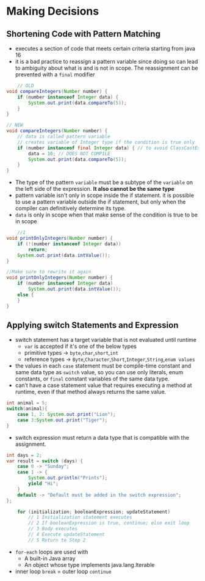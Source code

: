 # Making Decisions

## Shortening Code with Pattern Matching

* executes a section of code that meets certain criteria starting from java 16
* it is a bad practice to reassign a pattern variable since doing so can lead to ambiguity about what is and is not
  in scope. The reassignment can be prevented with a `final` modifier

```java
    // OLD
void compareIntegers(Number number) {
    if (number instanceof Integer data) {
        System.out.print(data.compareTo(5));
    }
}

// NEW
void compareIntegers(Number number) {
    // data is called pattern variable
    // creates variable of Integer type if the condition is true only
    if (number instanceof final Integer data) { // to avoid ClassCastException
        data = 10; // DOES NOT COMPILE
        System.out.print(data.compareTo(5));
    }
}
```

* The type of the pattern `variable` must be a subtype of the `variable` on the left side of the
  expression. **It also cannot be the same type**
* pattern variable isn't only in scope inside the if statement. it is possible to use
  a pattern variable outside the if statement, but only when the compiler can definitively
  determine its type.
* `data` is only in scope when that make sense of the condition is true to be in scope

```java
    //1
void printOnlyIntegers(Number number) {
    if (!(number instanceof Integer data))
        return;
    System.out.print(data.intValue());
}

//Make sure to rewrite it again 
void printOnlyIntegers(Number number) {
    if (number instanceof Integer data)
        System.out.print(data.intValue());
    else {
    }
}
```

## Applying switch Statements and Expression

* switch statement has a target variable that is not evaluated until
  runtime
    * `var` is accepted if it's one of the below types
    * primitive types -> `byte`,`char`,`short`,`int`
    * reference types -> `Byte`,`Character`,`Short`,`Integer`,`String`,`enum values`
* the values in each `case` statement must be compile-time constant and same data type as `switch` value, so you can use only literals, enum constants, or `final` constant variables of the same data type.
* can’t have a case statement value that requires executing a method at runtime, even if that method always returns the same value.

```java
int animal = 5;
switch(animal){
    case 1, 2: System.out.print("Lion");
    case 3:System.out.print("Tiger");
}
  ```

* switch expression must return a data type that is compatible with the assignment.

```java
int days = 2;
var result = switch (days) {
    case 0 -> "Sunday";
    case 1 -> {
        System.out.println("Prints");
        yield "Hi";
    }
    default -> "Default must be added in the switch expression";
};
```

```java
    for (initialization; booleanExpression; updateStatement)
        // 1 Initialization statement executes
        // 2 If booleanExpression is true, continue; else exit loop
        // 3 Body executes
        // 4 Execute updateStatement
        // 5 Return to Step 2
```

* `for-each` loops are used with 
  * A built-in Java array
  * An object whose type implements java.lang.Iterable
* inner loop `break` = outer loop `continue`